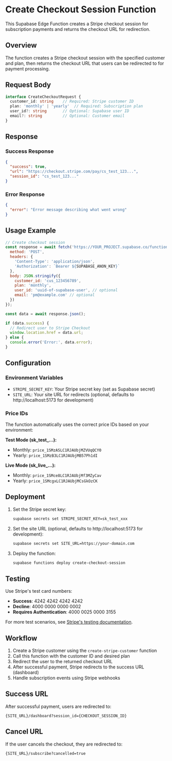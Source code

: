 # Create Checkout Session Function

This Supabase Edge Function creates a Stripe checkout session for subscription payments and returns the checkout URL for redirection.

## Overview

The function creates a Stripe checkout session with the specified customer and plan, then returns the checkout URL that users can be redirected to for payment processing.

## Request Body

```typescript
interface CreateCheckoutRequest {
  customer_id: string    // Required: Stripe customer ID
  plan: 'monthly' | 'yearly'  // Required: Subscription plan
  user_id?: string       // Optional: Supabase user ID
  email?: string         // Optional: Customer email
}
```

## Response

### Success Response
```json
{
  "success": true,
  "url": "https://checkout.stripe.com/pay/cs_test_123...",
  "session_id": "cs_test_123..."
}
```

### Error Response
```json
{
  "error": "Error message describing what went wrong"
}
```

## Usage Example

```javascript
// Create checkout session
const response = await fetch('https://YOUR_PROJECT.supabase.co/functions/v1/create-checkout-session', {
  method: 'POST',
  headers: {
    'Content-Type': 'application/json',
    'Authorization': `Bearer ${SUPABASE_ANON_KEY}`
  },
  body: JSON.stringify({
    customer_id: 'cus_123456789',
    plan: 'monthly',
    user_id: 'uuid-of-supabase-user', // optional
    email: 'pm@example.com' // optional
  })
});

const data = await response.json();

if (data.success) {
  // Redirect user to Stripe Checkout
  window.location.href = data.url;
} else {
  console.error('Error:', data.error);
}
```

## Configuration

### Environment Variables

- `STRIPE_SECRET_KEY`: Your Stripe secret key (set as Supabase secret)
- `SITE_URL`: Your site URL for redirects (optional, defaults to http://localhost:5173 for development)

### Price IDs

The function automatically uses the correct price IDs based on your environment:

**Test Mode (sk_test_...):**
- Monthly: `price_1SMzASLC1RJAUbjMZVUqQCY0`
- Yearly: `price_1SMzB3LC1RJAUbjMB57Ph1dI`

**Live Mode (sk_live_...):**
- Monthly: `price_1SMce8LC1RJAUbjMf3MZyCav`
- Yearly: `price_1SMcgxLC1RJAUbjMCsGkOzCK`

## Deployment

1. Set the Stripe secret key:
   ```bash
   supabase secrets set STRIPE_SECRET_KEY=sk_test_xxx
   ```

2. Set the site URL (optional, defaults to http://localhost:5173 for development):
   ```bash
   supabase secrets set SITE_URL=https://your-domain.com
   ```

3. Deploy the function:
   ```bash
   supabase functions deploy create-checkout-session
   ```

## Testing

Use Stripe's test card numbers:
- **Success**: 4242 4242 4242 4242
- **Decline**: 4000 0000 0000 0002
- **Requires Authentication**: 4000 0025 0000 3155

For more test scenarios, see [Stripe's testing documentation](https://stripe.com/docs/testing).

## Workflow

1. Create a Stripe customer using the `create-stripe-customer` function
2. Call this function with the customer ID and desired plan
3. Redirect the user to the returned checkout URL
4. After successful payment, Stripe redirects to the success URL (dashboard)
5. Handle subscription events using Stripe webhooks

## Success URL

After successful payment, users are redirected to:
```
{SITE_URL}/dashboard?session_id={CHECKOUT_SESSION_ID}
```

## Cancel URL

If the user cancels the checkout, they are redirected to:
```
{SITE_URL}/subscribe?cancelled=true
```
